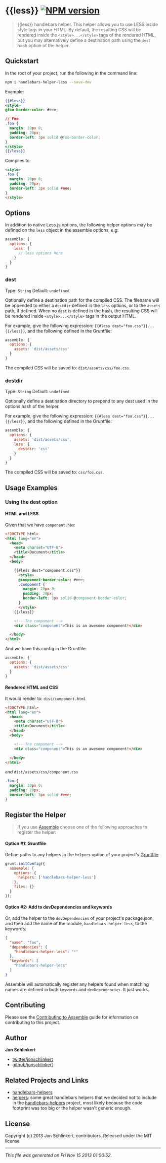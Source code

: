 # {{less}} [![NPM version](https://badge.fury.io/js/handlebars-helper-less.png)](http://badge.fury.io/js/handlebars-helper-less) 

> {{less}} handlebars helper. This helper allows you to use LESS inside style tags in your HTML. By default, the resulting CSS will be rendered inside the `<style>...</style>` tags of the rendered HTML, but you may alternatively define a destination path using the `dest` hash option of the helper.

## Quickstart
In the root of your project, run the following in the command line:

```bash
npm i handlebars-helper-less --save-dev
```
Example:

```handlebars
{{#less}}
<style>
@foo-border-color: #eee;

// Foo
.foo {
  margin: 20px 0;
  padding: 20px;
  border-left: 3px solid @foo-border-color;
}
</style>
{{/less}}
```

Compiles to:

```html
<style>
.foo {
  margin: 20px 0;
  padding: 20px;
  border-left: 3px solid #eee;
}
</style>
```



## Options
In addition to native Less.js options, the following helper options may be defined on the `less` object in the assemble options, e.g:

```js
assemble: {
  options: {
    less: {
      // less options here
    }
  }
}
```

### dest
Type: `String`
Default: `undefined`

Optionally define a destination path for the compiled CSS. The filename will be appended to either a `destdir` defined in the `less` options, or to the `assets` path, if defined. When no `dest` is defined in the hash, the resulting CSS will be rendered inside `<style>...</style>` tags in the output HTML.

For example, give the following expression: `{{#less dest="foo.css"}}...{{/less}}`, and the following defined in the Gruntfile:

```js
assemble: {
  options: {
    assets: 'dist/assets/css'
  }
}
```

The compiled CSS will be saved to: `dist/assets/css/foo.css`.


### destdir
Type: `String`
Default: `undefined`

Optionally define a destination directory to prepend to any dest used in the options hash of the helper.

For example, give the following expression: `{{#less dest="foo.css"}}...{{/less}}`, and the following defined in the Gruntfile:

```js
assemble: {
  options: {
    assets: 'dist/assets/css',
    less: {
      destdir: 'css'
    }
  }
}
```
The compiled CSS will be saved to: `css/foo.css`.


## Usage Examples
### Using the dest option

#### HTML and LESS

Given that we have `component.hbs`:

```html
<!DOCTYPE html>
<html lang="en">
  <head>
    <meta charset="UTF-8">
    <title>Document</title>
  </head>
  <body>

    {{#less dest="component.css"}}
      <style>
      @component-border-color: #eee;
      .component {
        margin: 20px 0;
        padding: 20px;
        border-left: 3px solid @component-border-color;
      }
      </style>
    {{/less}}

    <!-- The component -->
    <div class="component">This is an awesome component!</div>

  </body>
</html>
```

And we have this config in the Gruntfile:

```js
assemble: {
  options: {
    assets: 'dist/assets/css'
  }
}
```

#### Rendered HTML and CSS

It would render to: `dist/component.html`

```html
<!DOCTYPE html>
<html lang="en">
  <head>
    <meta charset="UTF-8">
    <title>Document</title>
  </head>
  <body>

    <!-- The component -->
    <div class="component">This is an awesome component!</div>

  </body>
</html>
```

and `dist/assets/css/component.css`

```css
.foo {
  margin: 20px 0;
  padding: 20px;
  border-left: 3px solid #eee;
}
```



## Register the Helper
> If you use [Assemble](http://assemble.io) choose one of the following approaches to register the helper:

#### Option #1: Gruntfile

Define paths to any helpers in the `helpers` option of your project's [Gruntfile](http://gruntjs.com/):

```javascript
grunt.initConfig({
  assemble: {
    options: {
      helpers: ['handlebars-helper-less']
    },
    files: {}
  }
});
```

#### Option #2: Add to devDependencies and keywords

Or, add the helper to the `devDependencies` of your project's package.json, and then add the name of the module, `handlebars-helper-less`, to the keywords:

```json
{
  "name": "foo",
  "dependencies": {
    "handlebars-helper-less": "*"
  },
  "keywords": [
    "handlebars-helper-less"
  ]
}
```

Assemble will automatically register any helpers found when matching names are defined in both `keywords` and `devDependencies`. It just works.


## Contributing
Please see the [Contributing to Assemble](http://assemble.io/contributing) guide for information on contributing to this project.

## Author

**Jon Schlinkert**

+ [twitter/jonschlinkert](http://twitter.com/jonschlinkert)
+ [github/jonschlinkert](http://github.com/jonschlinkert)

## Related Projects and Links

+ [handlebars-helpers](https://github.com/assemble/handlebars-helpers)
+ [helpers](https://github.com/helpers): some great handlebars helpers that we decided not to include in the [handlebars-helpers](https://github.com/assemble/handlebars-helpers) project, most likely because the code footprint was too big or the helper wasn't generic enough.

## License
Copyright (c) 2013 Jon Schlinkert, contributors.
Released under the MIT license

***

_This file was generated on Fri Nov 15 2013 01:00:52._
